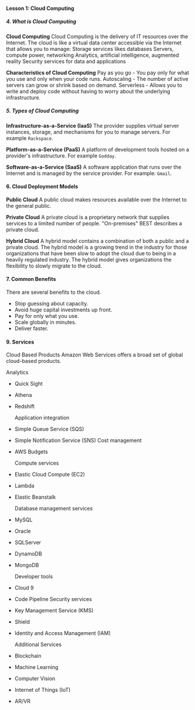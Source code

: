 #### Lesson 1: Cloud Computing

##### 4. What is Cloud Computing

**Cloud Computing**
Cloud Computing is the delivery of IT resources over the Internet. The cloud is like a virtual data center accessible via the Internet that allows you to manage:
Storage services likes databases
Servers, compute power, networking
Analytics, artificial intelligence, augmented reality
Security services for data and applications

**Characteristics of Cloud Computing**
Pay as you go - You pay only for what you use and only when your code runs.
Autoscaling - The number of active servers can grow or shrink based on demand.
Serverless - Allows you to write and deploy code without having to worry about the underlying infrastructure.

##### 5. Types of Cloud Computing

**Infrastructure-as-a-Service (IaaS)**
The provider supplies virtual server instances, storage, and mechanisms for you to manage servers. For example `Rackspace`.

**Platform-as-a-Service (PaaS)**
A platform of development tools hosted on a provider's infrastructure. For example `Godday`.

**Software-as-a-Service (SaaS)**
A software application that runs over the Internet and is managed by the service provider. For example: `Gmail`.

#### 6. Cloud Deployment Models

**Public Cloud**
A public cloud makes resources available over the Internet to the general public.

**Private Cloud**
A private cloud is a proprietary network that supplies services to a limited number of people. "On-premises" BEST describes a private cloud.

**Hybrid Cloud**
A hybrid model contains a combination of both a public and a private cloud.
The hybrid model is a growing trend in the industry for those organizations that have been slow to adopt the cloud due to being in a heavily regulated industry. The hybrid model gives organizations the flexibility to slowly migrate to the cloud.

#### 7. Common Benefits

There are several benefits to the cloud.

- Stop guessing about capacity.
- Avoid huge capital investments up front.
- Pay for only what you use.
- Scale globally in minutes.
- Deliver faster.

#### 9. Services

Cloud Based Products
Amazon Web Services offers a broad set of global cloud-based products.

  Analytics
- Quick Sight
- Athena
- Redshift

  Application integration
- Simple Queue Service (SQS)
- Simple Notification Service (SNS)
  Cost management
- AWS Budgets

  Compute services
- Elastic Cloud Compute (EC2)
- Lambda
- Elastic Beanstalk

  Database management services
- MySQL
- Oracle
- SQLServer
- DynamoDB
- MongoDB

  Developer tools
- Cloud 9
- Code Pipeline
  Security services
- Key Management Service (KMS)
- Shield
- Identity and Access Management (IAM)

  Additional Services
- Blockchain
- Machine Learning
- Computer Vision
- Internet of Things (IoT)
- AR/VR
